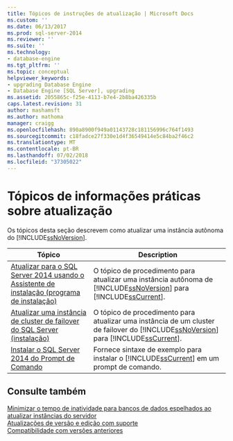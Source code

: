 ```yaml
---
title: Tópicos de instruções de atualização | Microsoft Docs
ms.custom: ''
ms.date: 06/13/2017
ms.prod: sql-server-2014
ms.reviewer: ''
ms.suite: ''
ms.technology:
- database-engine
ms.tgt_pltfrm: ''
ms.topic: conceptual
helpviewer_keywords:
- upgrading Database Engine
- Database Engine [SQL Server], upgrading
ms.assetid: 2055865c-f25e-4113-b7e4-2b8ba426335b
caps.latest.revision: 31
author: mashamsft
ms.author: mathoma
manager: craigg
ms.openlocfilehash: 890a8900f949a01143728c181156996c764f1493
ms.sourcegitcommit: c18fadce27f330e1d4f36549414e5c84ba2f46c2
ms.translationtype: MT
ms.contentlocale: pt-BR
ms.lasthandoff: 07/02/2018
ms.locfileid: "37305022"
---
```

# <a name="upgrade-how-to-topics"></a>Tópicos de informações práticas sobre atualização
  Os tópicos desta seção descrevem como atualizar uma instância autônoma do [!INCLUDE[ssNoVersion](../../includes/ssnoversion-md.md)].  
  
|Tópico|Description|  
|-----------|-----------------|  
|[Atualizar para o SQL Server 2014 usando o Assistente de instalação &#40;programa de instalação&#41;](../../database-engine/install-windows/upgrade-sql-server-using-the-installation-wizard-setup.md)|O tópico de procedimento para atualizar uma instância autônoma de [!INCLUDE[ssNoVersion](../../includes/ssnoversion-md.md)] para [!INCLUDE[ssCurrent](../../includes/sscurrent-md.md)].|  
|[Atualizar uma instância de cluster de failover do SQL Server &#40;instalação&#41;](../failover-clusters/windows/upgrade-a-sql-server-failover-cluster-instance-setup.md)|O tópico de procedimento para atualizar uma instância de um cluster de failover do [!INCLUDE[ssNoVersion](../../includes/ssnoversion-md.md)] para [!INCLUDE[ssCurrent](../../includes/sscurrent-md.md)].|  
|[Instalar o SQL Server 2014 do Prompt de Comando](../../database-engine/install-windows/install-sql-server-from-the-command-prompt.md)|Fornece sintaxe de exemplo para instalar o [!INCLUDE[ssCurrent](../../includes/sscurrent-md.md)] em um prompt de comando.|  
  
## <a name="see-also"></a>Consulte também  
 [Minimizar o tempo de inatividade para bancos de dados espelhados ao atualizar instâncias do servidor](../../database-engine/database-mirroring/upgrading-mirrored-instances.md)   
 [Atualizações de versão e edição com suporte](../../database-engine/install-windows/supported-version-and-edition-upgrades.md)   
 [Compatibilidade com versões anteriores](../../../2014/getting-started/backward-compatibility.md)  
  
  
